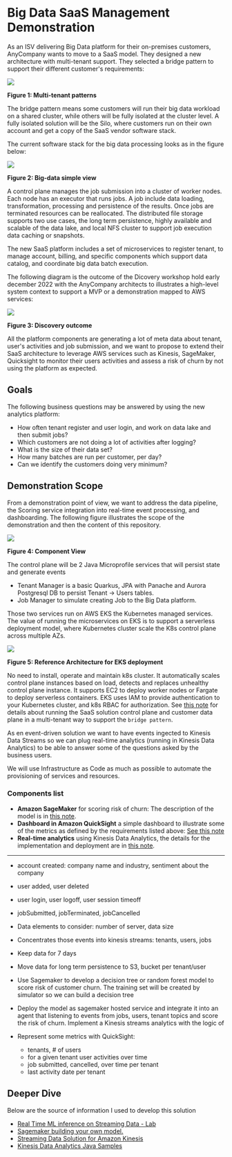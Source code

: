 # Big Data SaaS Management Demonstration

As an ISV delivering Big Data platform for their on-premises customers, AnyCompany wants to move to a SaaS model. They designed a new architecture with multi-tenant support. They selected a bridge pattern to support their different customer's requirements:

![](./diagrams/saas-tenant-patterns.drawio.png)

**Figure 1: Multi-tenant patterns**

The bridge pattern means some customers will run their big data workload on a shared cluster, while others will be fully isolated at the cluster level. A fully isolated solution will be the Silo, where customers run on their own account and get a copy of the SaaS vendor software stack. 

The current software stack for the big data processing looks as in the figure below:

![](./diagrams/big-data-isv-starting.drawio.png)

**Figure 2: Big-data simple view**

A control plane manages the job submission into a cluster of worker nodes. Each node has an executor that runs jobs. A job include data loading, transformation, processing and persistence of the results. Once jobs are terminated resources can be reallocated. The distributed file storage supports two use cases, the long term persistence, highly available and scalable of the data lake, and local NFS cluster to support job execution data caching or snapshots.

The new SaaS platform includes a set of microservices to register tenant, to manage account, billing, and specific components which support data catalog, and coordinate big data batch execution. 

The following diagram is the outcome of the Dicovery workshop hold early december 2022 with the AnyCompany architects to illustrates a high-level system context to support a MVP or a demonstration mapped to AWS services:

![](./diagrams/scope-discovery.drawio.svg)

**Figure 3: Discovery outcome**

All the platform components are generating a lot of meta data about tenant, user's activities and job submission, and we want to propose to extend their SaaS architecture to leverage AWS services such as Kinesis, SageMaker, Quicksight to monitor their users activities and assess a risk of churn by not using the platform as expected. 

## Goals

The following business questions may be answered by using the new analytics platform:

* How often tenant register and user login, and work on data lake and then submit jobs?
* Which customers are not doing a lot of activities after logging?
* What is the size of their data set?
* How many batches are run per customer, per day?
* Can we identify the customers doing very minimum?

## Demonstration Scope

From a demonstration point of view, we want to address the data pipeline, the Scoring service integration into real-time event processing, and dashboarding. The following figure illustrates the scope of the demonstration and then the content of this repository.

![](./diagrams/solution-comp-view.drawio.png)

**Figure 4: Component View**

The control plane will be 2 Java Microprofile services that will persist state and generate events

* Tenant Manager is a basic Quarkus, JPA with Panache and Aurora Postgresql DB to persist Tenant -> Users tables.
* Job Manager to simulate creating Job to the Big Data platform.

Those two services run on AWS EKS the Kubernetes managed services. The value of running the microservices on EKS is to support a serverless deployment model, where Kubernetes cluster scale the K8s control plane across multiple AZs.

![](./diagrams/eks-ec2.drawio.svg)

**Figure 5: Reference Architecture for EKS deployment**

No need to install, operate and maintain k8s cluster. It automatically scales control plane instances based on load, detects and replaces unhealthy control plane instance. It supports EC2 to deploy worker nodes or Fargate to deploy serverless containers. EKS uses IAM to provide authentication to your Kubernetes cluster, and k8s RBAC for authorization. See [this note]() for details about running the SaaS solution control plane and customer data plane in a multi-tenant way to support the `bridge pattern`.

As en event-driven solution we want to have events ingected to Kinesis Data Streams so we can plug real-time analytics (running in Kinesis Data Analytics) to be able to answer some of the questions asked by the business users.

We will use Infrastructure as Code as much as possible to automate the provisioning of services and resources.

### Components list

* **Amazon SageMaker** for scoring risk of churn: The description of the model is in [this note](../model).
* **Dashboard in Amazon QuickSight**  a simple dashboard to illustrate some of the metrics as defined by the requirements listed above: [See this note](../dashboard)
* **Real-time analytics** using Kinesis Data Analytics, the details for the implementation and deployment are in [this note]().

---

* account created: company name and industry, sentiment about the company
* user added, user deleted
* user login, user logoff, user session timeoff
* jobSubmitted, jobTerminated, jobCancelled


* Data elements to consider: number of server, data size
* Concentrates those events into kinesis streams: tenants, users, jobs
* Keep data for 7 days
* Move data for long term persistence to S3, bucket per tenant/user
* Use Sagemaker to develop a decision tree or random forest model to score risk of customer churn. The training set will be created by simulator so we can build a decision tree
* Deploy the model as sagemaker hosted service and integrate it into an agent that listening to events from jobs, users, tenant topics and score the risk of churn. Implement a Kinesis streams analytics with the logic of 
* Represent some metrics with QuickSight:
    * tenants, # of users
    * for a given tenant user activities over time
    * job submitted, cancelled, over time per tenant
    * last activity date per tenant

## Deeper Dive

Below are the source of information I used to develop this solution

* [Real Time ML inference on Streaming Data - Lab](https://catalog.us-east-1.prod.workshops.aws/workshops/63069e26-921c-4ce1-9cc7-dd882ff62575/en-US/lab7)
* [Sagemaker building your own model.](https://catalog.us-east-1.prod.workshops.aws/workshops/63069e26-921c-4ce1-9cc7-dd882ff62575/en-US/lab3)
* [Streaming Data Solution for Amazon Kinesis](https://github.com/aws-solutions/streaming-data-solution-for-amazon-kinesis-and-amazon-msk)
* [Kinesis Data Analytics Java Samples](https://github.com/aws-samples/amazon-kinesis-data-analytics-java-examples)